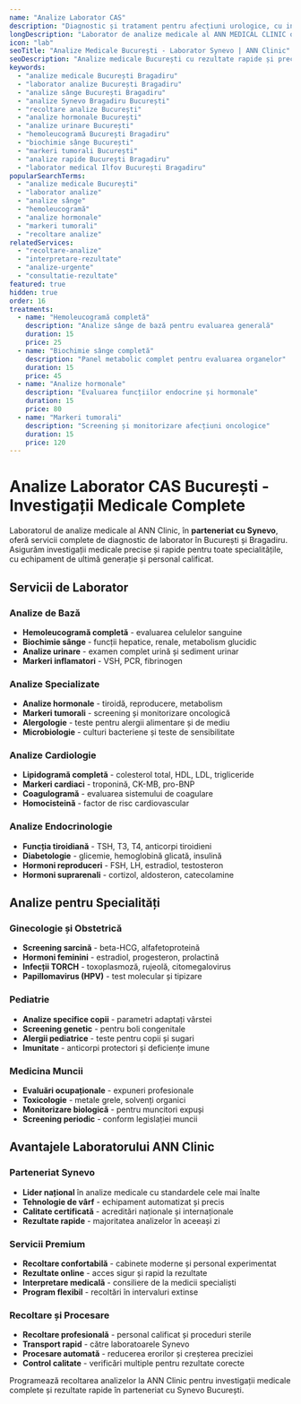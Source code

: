 ```yaml
---
name: "Analize Laborator CAS"
description: "Diagnostic și tratament pentru afecțiuni urologice, cu intervenții moderne realizate de specialiști experimentați"
longDescription: "Laborator de analize medicale al ANN MEDICAL CLINIC ofera o gama completa de investigatii de laborator, cu rezultate rapide si precise pentru diagnostic si monitorizare tratament."
icon: "lab"
seoTitle: "Analize Medicale București - Laborator Synevo | ANN Clinic"
seoDescription: "Analize medicale București cu rezultate rapide și precise. Laborator Synevo, analize sânge, urină, hormonale. Recoltare la ANN Clinic Bragadiru."
keywords:
  - "analize medicale București Bragadiru"
  - "laborator analize București Bragadiru"
  - "analize sânge București Bragadiru"
  - "analize Synevo Bragadiru București"
  - "recoltare analize București"
  - "analize hormonale București"
  - "analize urinare București"
  - "hemoleucogramă București Bragadiru"
  - "biochimie sânge București"
  - "markeri tumorali București"
  - "analize rapide București Bragadiru"
  - "laborator medical Ilfov București Bragadiru"
popularSearchTerms:
  - "analize medicale București"
  - "laborator analize"
  - "analize sânge"
  - "hemoleucogramă"
  - "analize hormonale"
  - "markeri tumorali"
  - "recoltare analize"
relatedServices:
  - "recoltare-analize"
  - "interpretare-rezultate"
  - "analize-urgente"
  - "consultatie-rezultate"
featured: true
hidden: true
order: 16
treatments:
  - name: "Hemoleucogramă completă"
    description: "Analize sânge de bază pentru evaluarea generală"
    duration: 15
    price: 25
  - name: "Biochimie sânge completă"
    description: "Panel metabolic complet pentru evaluarea organelor"
    duration: 15
    price: 45
  - name: "Analize hormonale"
    description: "Evaluarea funcțiilor endocrine și hormonale"
    duration: 15
    price: 80
  - name: "Markeri tumorali"
    description: "Screening și monitorizare afecțiuni oncologice"
    duration: 15
    price: 120
---
```


# Analize Laborator CAS București - Investigații Medicale Complete

Laboratorul de analize medicale al ANN Clinic, în **parteneriat cu Synevo**, oferă servicii complete de diagnostic de laborator în București și Bragadiru. Asigurăm investigații medicale precise și rapide pentru toate specialitățile, cu echipament de ultimă generație și personal calificat.

## Servicii de Laborator

### Analize de Bază

- **Hemoleucogramă completă** - evaluarea celulelor sanguine
- **Biochimie sânge** - funcții hepatice, renale, metabolism glucidic
- **Analize urinare** - examen complet urină și sediment urinar
- **Markeri inflamatori** - VSH, PCR, fibrinogen

### Analize Specializate

- **Analize hormonale** - tiroidă, reproducere, metabolism
- **Markeri tumorali** - screening și monitorizare oncologică
- **Alergologie** - teste pentru alergii alimentare și de mediu
- **Microbiologie** - culturi bacteriene și teste de sensibilitate

### Analize Cardiologie

- **Lipidogramă completă** - colesterol total, HDL, LDL, trigliceride
- **Markeri cardiaci** - troponină, CK-MB, pro-BNP
- **Coagulogramă** - evaluarea sistemului de coagulare
- **Homocisteină** - factor de risc cardiovascular

### Analize Endocrinologie

- **Funcția tiroidiană** - TSH, T3, T4, anticorpi tiroidieni
- **Diabetologie** - glicemie, hemoglobină glicată, insulină
- **Hormoni reproduceri** - FSH, LH, estradiol, testosteron
- **Hormoni suprarenali** - cortizol, aldosteron, catecolamine

## Analize pentru Specialități

### Ginecologie și Obstetrică

- **Screening sarcină** - beta-HCG, alfafetoproteină
- **Hormoni feminini** - estradiol, progesteron, prolactină
- **Infecții TORCH** - toxoplasmoză, rujeolă, citomegalovirus
- **Papillomavirus (HPV)** - test molecular și tipizare

### Pediatrie

- **Analize specifice copii** - parametri adaptați vârstei
- **Screening genetic** - pentru boli congenitale
- **Alergii pediatrice** - teste pentru copii și sugari
- **Imunitate** - anticorpi protectori și deficiențe imune

### Medicina Muncii

- **Evaluări ocupaționale** - expuneri profesionale
- **Toxicologie** - metale grele, solvenți organici
- **Monitorizare biologică** - pentru muncitori expuși
- **Screening periodic** - conform legislației muncii

## Avantajele Laboratorului ANN Clinic

### Parteneriat Synevo

- **Lider național** în analize medicale cu standardele cele mai înalte
- **Tehnologie de vârf** - echipament automatizat și precis
- **Calitate certificată** - acreditări naționale și internaționale
- **Rezultate rapide** - majoritatea analizelor în aceeași zi

### Servicii Premium

- **Recoltare confortabilă** - cabinete moderne și personal experimentat
- **Rezultate online** - acces sigur și rapid la rezultate
- **Interpretare medicală** - consiliere de la medicii specialiști
- **Program flexibil** - recoltări în intervaluri extinse

### Recoltare și Procesare

- **Recoltare profesională** - personal calificat și proceduri sterile
- **Transport rapid** - către laboratoarele Synevo
- **Procesare automată** - reducerea erorilor și creșterea preciziei
- **Control calitate** - verificări multiple pentru rezultate corecte

Programează recoltarea analizelor la ANN Clinic pentru investigații medicale complete și rezultate rapide în parteneriat cu Synevo București.
